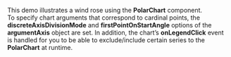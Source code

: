 This demo illustrates a&nbsp;wind rose using the **PolarChart** component. To&nbsp;specify chart arguments that correspond to&nbsp;cardinal points, the **discreteAxisDivisionMode** and **firstPointOnStartAngle** options of&nbsp;the **argumentAxis** object are set. In&nbsp;addition, the chart&rsquo;s **onLegendClick** event is&nbsp;handled for you to&nbsp;be&nbsp;able to&nbsp;exclude/include certain series to&nbsp;the **PolarChart** at&nbsp;runtime.